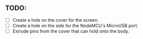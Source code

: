 ## TODO:
- [ ] Create a hole on the cover for the screen.
- [ ] Create a hole on the side for the NodeMCU's MicroUSB port.
- [ ] Extrude pins from the cover that can hold onto the body.